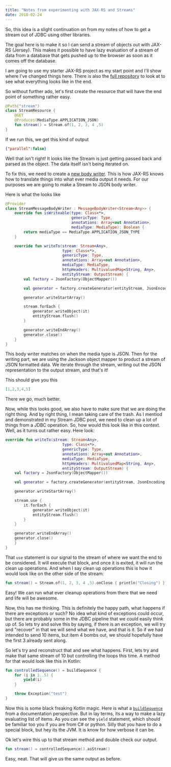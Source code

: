 ```yaml
---
title: "Notes from experimenting with JAX-RS and Streams"
date: 2018-02-24
---
```


So, this idea is a slight continuation on from my notes of how to get a stream out of JDBC using other libraries. 

The goal here is to make it so I can send a stream of objects out with JAX-RS (Jersey). This makes it possible to have lazy evaluation of a stream of data from a database that gets pushed up to the browser as soon as it comes off the database.

I am going to use my starter JAX-RS project as my start point and I'll show where I've changed things here. There is also the [full repository]() to look at to see what everything looks like in the end.

So without further ado, let's first create the resource that will have the end point of something rather easy. 

```kotlin
@Path("stream")
class StreamResource {
    @GET
    @Produces(MediaType.APPLICATION_JSON)
    fun stream() = Stream.of(1, 2, 3, 4 ,5)
}
```

If we run this, we get this kind of output

```json
{"parallel":false}
```

Well that isn't right! It looks like the Stream is just getting passed back and parsed as the object. The data itself isn't being iterated on.

To fix this, we need to create a [new body writer](https://jersey.github.io/documentation/latest/message-body-workers.html#d0e6550). This is how JAX-RS knows how to translate things into what ever media output it needs. For our purposes we are going to make a Stream to JSON body writer. 

Here is what the looks like

```kotlin
@Provider
class StreamMessageBodyWriter : MessageBodyWriter<Stream<Any>> {
    override fun isWriteable(type: Class<*>,
                             genericType: Type,
                             annotations: Array<out Annotation>,
                             mediaType: MediaType): Boolean {
        return mediaType == MediaType.APPLICATION_JSON_TYPE
    }

    override fun writeTo(stream: Stream<Any>,
                         type: Class<*>,
                         genericType: Type,
                         annotations: Array<out Annotation>,
                         mediaType: MediaType,
                         httpHeaders: MultivaluedMap<String, Any>,
                         entityStream: OutputStream) {
        val factory = JsonFactory(ObjectMapper())

        val generator = factory.createGenerator(entityStream, JsonEncoding.UTF8)

        generator.writeStartArray()

        stream.forEach {
            generator.writeObject(it)
            entityStream.flush()
        }

        generator.writeEndArray()
        generator.close()
    }
}
```

This body writer matches on when the media type is JSON. Then for the writing part, we are using the Jackson object mapper to product a stream of JSON formatted data. We iterate through the stream, writing out the JSON representation to the output stream, and that's it!

This should give you this

```json
[1,2,3,4,5]
```

There we go, much better.

Now, while this looks good, we also have to make sure that we are doing the right thing. And by right thing, I mean taking care of the trash. As I mentiod and demonstrated in my Stream JDBC post, we need to clean up a lot of things from a JDBC operation. So, how would this look like in this context. Well, as it turns out rather easy. Here look:

```kotlin
override fun writeTo(stream: Stream<Any>,
                         type: Class<*>,
                         genericType: Type,
                         annotations: Array<out Annotation>,
                         mediaType: MediaType,
                         httpHeaders: MultivaluedMap<String, Any>,
                         entityStream: OutputStream) {
    val factory = JsonFactory(ObjectMapper())

    val generator = factory.createGenerator(entityStream, JsonEncoding.UTF8)

    generator.writeStartArray()

    stream.use {
        it.forEach {
            generator.writeObject(it)
            entityStream.flush()
        }
    }

    generator.writeEndArray()
    generator.close()
    }
}
```

That `use` statement is our signal to the stream of where we want the end to be considered. It will execute that block, and once it is exited, it will run the clean up operations. And when I say clean up operations this is how it would look like on the other side of the stream:

```kotlin
fun stream() = Stream.of(1, 2, 3, 4 ,5).onClose { println("Closing") }
```

Easy! We can run what ever cleanup operations from there that we need and life will be awesome. 

Now, this has me thinking. This is definitely the happy path, what happens if there are exceptions or such? No idea what kind of exceptions could occur, but there are probably some in the JDBC pipeline that we could easily think up of. So lets try and solve this by saying, if there is an exception, we will try and "recover" in that we will send what we have, and that is it. So if we had intended to send 10 items, but item 4 bombs out, we should hopefully have the first 3 already sent along.

So let's try and reconstruct that and see what happens. First, lets try and make that same stream of 10 but controlling the loops this time. A method for that would look like this in Kotlin:

```kotlin
fun controlledSequence() = buildSequence {
    for (i in 1..5) {
        yield(i)
    }

    throw Exception("test")
}
```

Now this is some black freaking Kotlin magic. Here is what a [`buildSequence`](https://kotlinlang.org/api/latest/jvm/stdlib/kotlin.coroutines.experimental/build-sequence.html) from a documentation perspective. But in lay terms, its a way to make a lazy evaluating list of items. As you can see the `yield` statement, which should be familiar too you if you are from C# or python. Silly that you have to do a special block, but hey its the JVM. It is know for how verbose it can be.

Ok let's wire this up to that stream method and double check our output.

```kotlin
fun stream() = controlledSequence().asStream()
``` 

Easy, neat. That will give us the same output as before.
 